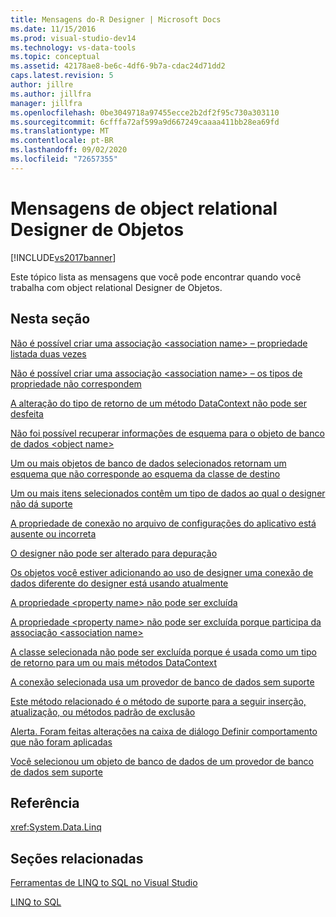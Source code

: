 ```yaml
---
title: Mensagens do-R Designer | Microsoft Docs
ms.date: 11/15/2016
ms.prod: visual-studio-dev14
ms.technology: vs-data-tools
ms.topic: conceptual
ms.assetid: 42178ae8-be6c-4df6-9b7a-cdac24d71dd2
caps.latest.revision: 5
author: jillre
ms.author: jillfra
manager: jillfra
ms.openlocfilehash: 0be3049718a97455ecce2b2df2f95c730a303110
ms.sourcegitcommit: 6cfffa72af599a9d667249caaaa411bb28ea69fd
ms.translationtype: MT
ms.contentlocale: pt-BR
ms.lasthandoff: 09/02/2020
ms.locfileid: "72657355"
---
```

# <a name="or-designer-messages"></a>Mensagens de object relational Designer de Objetos
[!INCLUDE[vs2017banner](../includes/vs2017banner.md)]

Este tópico lista as mensagens que você pode encontrar quando você trabalha com object relational Designer de Objetos.

## <a name="in-this-section"></a>Nesta seção
 [Não é possível criar uma associação \<association name> – propriedade listada duas vezes](../data-tools/cannot-create-an-association-association-name-property-listed-twice.md)

 [Não é possível criar uma associação \<association name> – os tipos de propriedade não correspondem](../data-tools/cannot-create-an-association-association-name-property-types-do-not-match.md)

 [A alteração do tipo de retorno de um método DataContext não pode ser desfeita](../data-tools/changing-the-return-type-of-a-datacontext-method-cannot-be-undone.md)

 [Não foi possível recuperar informações de esquema para o objeto de banco de dados \<object name>](../data-tools/could-not-retrieve-schema-information-for-database-object-object-name.md)

 [Um ou mais objetos de banco de dados selecionados retornam um esquema que não corresponde ao esquema da classe de destino](../data-tools/one-or-more-selected-database-objects-return-a-schema-that-does-not-match-the-schema-of-the-target-class.md)

 [Um ou mais itens selecionados contêm um tipo de dados ao qual o designer não dá suporte](../data-tools/one-or-more-selected-items-contain-a-data-type-that-is-not-supported-by-the-designer.md)

 [A propriedade de conexão no arquivo de configurações do aplicativo está ausente ou incorreta](../data-tools/the-connection-property-in-the-application-settings-file-is-missing-or-incorrect.md)

 [O designer não pode ser alterado para depuração](../data-tools/the-designer-cannot-be-modified-while-debugging.md)

 [Os objetos você estiver adicionando ao uso de designer uma conexão de dados diferente do designer está usando atualmente](../data-tools/the-objects-you-are-adding-to-the-designer-use-a-different-data-connection-than-the-designer-is-currently-using.md)

 [A propriedade \<property name> não pode ser excluída](../data-tools/the-property-property-name-cannot-be-deleted.md)

 [A propriedade \<property name> não pode ser excluída porque participa da associação \<association name>](../data-tools/the-property-property-name-cannot-be-deleted-because-it-is-participating-in-the-association-association-name.md)

 [A classe selecionada não pode ser excluída porque é usada como um tipo de retorno para um ou mais métodos DataContext](../data-tools/the-selected-class-cannot-be-deleted-because-it-is-used-as-a-return-type-for-one-or-more-datacontext-methods.md)

 [A conexão selecionada usa um provedor de banco de dados sem suporte](../data-tools/the-selected-connection-uses-an-unsupported-database-provider.md)

 [Este método relacionado é o método de suporte para a seguir inserção, atualização, ou métodos padrão de exclusão](../data-tools/this-related-method-is-the-backing-method-for-the-following-default-insert-update-or-delete-methods.md)

 [Alerta. Foram feitas alterações na caixa de diálogo Definir comportamento que não foram aplicadas](../data-tools/warning-changes-have-been-made-to-the-configure-behavior-dialog-box-that-have-not-been-applied.md)

 [Você selecionou um objeto de banco de dados de um provedor de banco de dados sem suporte](../data-tools/you-have-selected-a-database-object-from-an-unsupported-database-provider.md)

## <a name="reference"></a>Referência
 <xref:System.Data.Linq>

## <a name="related-sections"></a>Seções relacionadas
 [Ferramentas de LINQ to SQL no Visual Studio](../data-tools/linq-to-sql-tools-in-visual-studio2.md)

 [LINQ to SQL](https://msdn.microsoft.com/library/73d13345-eece-471a-af40-4cc7a2f11655)
